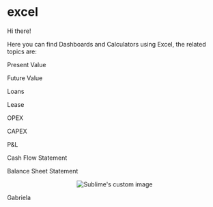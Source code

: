 # excel

Hi there!

Here you can find Dashboards and Calculators using Excel, the related topics are:

<p></p>
Present Value
<p></p>
Future Value
<p></p>
Loans
<p></p>
Lease
<p></p>
OPEX
<p></p>
CAPEX
<p></p>
P&L
<p></p>
Cash Flow Statement
<p></p>
Balance Sheet Statement



<p align="center">
  <img src="https://user-images.githubusercontent.com/108101323/210231514-ef93c3e7-4512-4654-9347-b481f5f459e3.png?raw=true" alt="Sublime's custom image"/>
</p>

<p></p>
Gabriela
